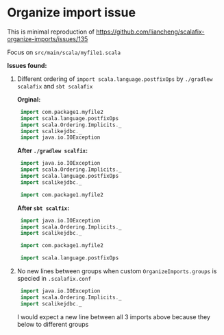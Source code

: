 # Organize import issue

This is minimal reproduction of https://github.com/liancheng/scalafix-organize-imports/issues/135

Focus on `src/main/scala/myfile1.scala`

**Issues found:**

1. Different ordering of `import scala.language.postfixOps` by `./gradlew scalafix` and `sbt scalafix`

   **Orginal:**

   ```scala
    import com.package1.myfile2
    import scala.language.postfixOps
    import scala.Ordering.Implicits._
    import scalikejdbc._
    import java.io.IOException
   ```

   **After `./gradlew scalfix`:**

   ```scala
    import java.io.IOException
    import scala.Ordering.Implicits._
    import scala.language.postfixOps
    import scalikejdbc._

    import com.package1.myfile2
   ```

   **After `sbt scalfix`:**

   ```scala
    import java.io.IOException
    import scala.Ordering.Implicits._
    import scalikejdbc._

    import com.package1.myfile2

    import scala.language.postfixOps
   ```

2. No new lines between groups when custom `OrganizeImports.groups` is specied in `.scalafix.conf`

   ```scala
    import java.io.IOException
    import scala.Ordering.Implicits._
    import scalikejdbc._
   ```

   I would expect a new line between all 3 imports above because they below to different groups
